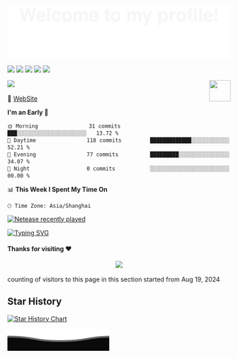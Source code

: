 ![](assets/Bottom_up.svg)

<!--   my-icons -->
[![](https://img.shields.io/badge/MacOS-Monterey-2376bc?style=flat-square&logo=apple&logoColor=ffffff)](https://www.apple.com/)
[![](https://img.shields.io/badge/-Java-007396?style=flat-square&logo=java&logoColor=ffffff)](https://www.java.com/)
[![](https://img.shields.io/badge/-Spring-6DB33F?style=flat-square&logo=spring&logoColor=white)](https://spring.io/projects/spring-framework/)
[![](https://img.shields.io/badge/-Docker-2496ED?style=flat-square&logo=docker&logoColor=ffffff)](https://www.docker.com/)
[![](https://img.shields.io/badge/-MySQL-003545?style=flat-square&logo=mysql&logoColor=white)](https://www.mysql.com/)

<!--   my-header-img -->
![](./src/header_.png)
<a href="https://www.python.org/"><img src="https://upload.wikimedia.org/wikipedia/commons/c/c3/Python-logo-notext.svg" align="right" height="48" width="48" ></a>

💬 [WebSite](https://fastx-ai.com/)

<!--START_SECTION:waka-->

**I'm an Early 🐤** 

```text
🌞 Morning                31 commits          ███░░░░░░░░░░░░░░░░░░░░░░   13.72 % 
🌆 Daytime                118 commits         █████████████░░░░░░░░░░░░   52.21 % 
🌃 Evening                77 commits          █████████░░░░░░░░░░░░░░░░   34.07 % 
🌙 Night                  0 commits           ░░░░░░░░░░░░░░░░░░░░░░░░░   00.00 % 
```

📊 **This Week I Spent My Time On** 

```text
🕑︎ Time Zone: Asia/Shanghai
```

<!--END_SECTION:waka-->

[![Netease recently played](https://netease-recent-profile.vercel.app/?id=82239522&theme=card&themeColor=e60026&size=300)](https://netease-recent-profile.vercel.app/?id=82239522&theme=card&themeColor=e60026&size=300)

<!--   my-ticker -->    
[![Typing SVG](https://readme-typing-svg.herokuapp.com?color=%2336BCF7&center=true&vCenter=true&width=600&lines=Hi+there+👋,+I+am+STARK;+Welcome+to+My+Profile!;Over+10+years+of+programming+experience;Always+learning+new+things)](https://git.io/typing-svg)

#### Thanks for visiting :heart:

<p align="center"> 
<img src="https://profile-counter.glitch.me/TONY-STARK-TECH/count.svg">  

counting of visitors to this page in this section started from Aug 19, 2024

## Star History

[![Star History Chart](https://api.star-history.com/svg?repos=TONY-STARK-TECH/TONY-STARK-TECH&type=Date)](https://star-history.com/#TONY-STARK-TECH/TONY-STARK-TECH&Date)

![](assets/Bottom_down.svg)
